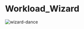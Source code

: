 # Workload_Wizard
![wizard-dance](https://github.com/sauravchaudharysc/Workload_Wizard/assets/59189555/60d25b81-a7a0-49a7-b44d-2406f7970db1)

